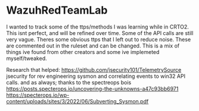 # WazuhRedTeamLab
I wanted to track some of the ttps/methods I was learning while in CRTO2. This isnt perfect, and will be refined over time. Some of the API calls are still very vague. Theres some obvious ttps that I left out to reduce noise. These are commented out in the ruleset and can be changed. This is a mix of things ive found from other creators and some ive implemeted myself/tweaked.

Research that helped:
https://github.com/jsecurity101/TelemetrySource jsecurity for rev engineering sysmon and correlating events to win32 API calls.
and as always; thanks to the spectreops bois
https://posts.specterops.io/uncovering-the-unknowns-a47c93bb6971
https://specterops.io/wp-content/uploads/sites/3/2022/06/Subverting_Sysmon.pdf
